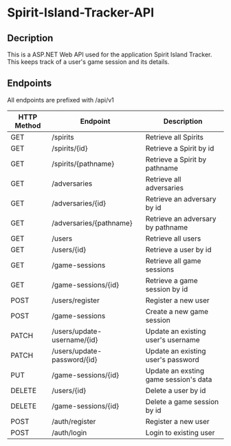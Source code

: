 # Spirit-Island-Tracker-API

## Decription
This is a ASP.NET Web API used for the application Spirit Island Tracker. This keeps track of a user's game session
and its details.

## Endpoints

All endpoints are prefixed with /api/v1

|  HTTP Method  |    Endpoint   |  Description |
| ------------- | ------------- | -------|
| GET  | /spirits | Retrieve all Spirits
| GET  | /spirits/{id}  | Retrieve a Spirit by id
| GET  | /spirits/{pathname}  | Retrieve a Spirit by pathname
| GET  | /adversaries | Retrieve all adversaries
| GET  | /adversaries/{id} | Retrieve an adversary by id
| GET  | /adversaries/{pathname} | Retrieve an adversary by pathname
| GET  | /users  | Retrieve all users
| GET  | /users/{id} | Retrieve a user by id
| GET  | /game-sessions | Retrieve all game sessions
| GET  | /game-sessions/{id} | Retrieve a game session by id
| POST | /users/register | Register a new user
| POST | /game-sessions | Create a new game session
| PATCH | /users/update-username/{id} | Update an existing user's username
| PATCH | /users/update-password/{id} | Update an existing user's password
| PUT | /game-sessions/{id} | Update an exsting game session's data
| DELETE | /users/{id} | Delete a user by id
| DELETE | /game-sessions/{id} | Delete a game session by id
| POST | /auth/register | Register a new user
| POST | /auth/login | Login to existing user
